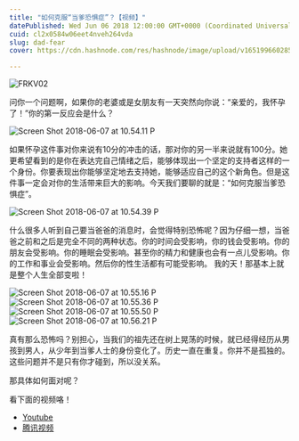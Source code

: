 ```yaml
---
title: "如何克服“当爹恐惧症”？【视频】"
datePublished: Wed Jun 06 2018 12:00:00 GMT+0000 (Coordinated Universal Time)
cuid: cl2x0584w06eet4nveh264vda
slug: dad-fear
cover: https://cdn.hashnode.com/res/hashnode/image/upload/v1651996602852/VFWPo0omG.png

---
```


![FRKV02](https://i.imgur.com/DK7TCYI.png)

问你一个问题啊，如果你的老婆或是女朋友有一天突然向你说：“亲爱的，我怀孕了！”你的第一反应会是什么？

![Screen Shot 2018-06-07 at 10.54.11 P](https://i.imgur.com/bRoEW2r.jpg)

如果怀孕这件事对你来说有10分的冲击的话，那对你的另一半来说就有100分。她更希望看到的是你在表达完自己情绪之后，能够体现出一个坚定的支持者这样的一个身份。你要表现出你能够坚定地去支持她，能够适应自己的这个新角色。但是这件事一定会对你的生活带来巨大的影响。今天我们要聊的就是：“如何克服当爹恐惧症”。

![Screen Shot 2018-06-07 at 10.54.39 P](https://i.imgur.com/Sa3Bxcj.jpg)

什么很多人听到自己要当爸爸的消息时，会觉得特别恐怖呢？因为仔细一想，当爸爸之前和之后是完全不同的两种状态。你的时间会受影响，你的钱会受影响。你的朋友会受影响。你的睡眠会受影响。甚至你的精力和健康也会有一点儿受影响。你的工作和事业会受影响。然后你的性生活都有可能受影响。 我的天！那基本上就是整个人生全部变啦！

![Screen Shot 2018-06-07 at 10.55.16 P](https://i.imgur.com/Xq3H6re.jpg)
![Screen Shot 2018-06-07 at 10.55.36 P](https://i.imgur.com/mct1GIO.jpg)
![Screen Shot 2018-06-07 at 10.55.50 P](https://i.imgur.com/2PCaLmu.jpg)
![Screen Shot 2018-06-07 at 10.56.21 P](https://i.imgur.com/vGdUxZr.jpg)

真有那么恐怖吗？别担心，当我们的祖先还在树上晃荡的时候，就已经得经历从男孩到男人，从少年到当爹人士的身份变化了。历史一直在重复。你并不是孤独的。这些问题并不是只有你才碰到，所以没关系。

那具体如何面对呢？

看下面的视频咯！

* [Youtube](https://youtu.be/l5kwF7I4u_E)
* [腾讯视频](https://v.qq.com/x/page/u0677ts10z6.html)

